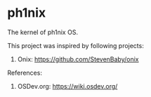 # ph1nix

The kernel of ph1nix OS.

This project was inspired by following projects:

1. Onix: <https://github.com/StevenBaby/onix>

References:

1. OSDev.org: <https://wiki.osdev.org/>

